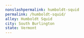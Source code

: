 ```yaml
---
﻿nonslashpermalink: humboldt-squid
permalink: /humboldt-squid/
alley: Humboldt Squid
city: South Burlington
state: Vermont
---
```

